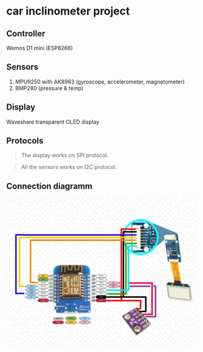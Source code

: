 # car inclinometer project

## Controller
Wemos D1 mini (ESP8266)

## Sensors
1. MPU9250 with AK8963 (gyroscope, accelerometer, magnetometer)
2. BMP280 (pressure & temp)

## Display
Waveshare transparent OLED display

## Protocols

> The display works on SPI protocol.

> All the sensors works on I2C protocol.

## Connection diagramm
![connection diagramm](scheme.jpg "simplified connection diagramm")